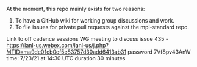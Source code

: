 At the moment, this repo mainly exists for two reasons:

1. To have a GitHub wiki for working group discussions and work.
1. To file issues for private pull requests against the mpi-standard repo.


Link to off cadence sessions WG meeting to discuss issue 435 - https://lanl-us.webex.com/lanl-us/j.php?MTID=ma9de01cb0ef5e83757d30add6413ab31
password 7Vf8pv43AnW
time: 7/23/21 at 14:30 UTC duration 30 minutes
